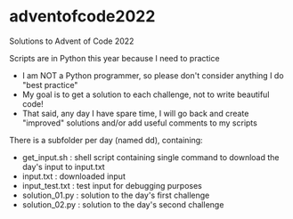# adventofcode2022

Solutions to Advent of Code 2022

Scripts are in Python this year because I need to practice
* I am NOT a Python programmer, so please don't consider anything I do "best practice"
* My goal is to get a solution to each challenge, not to write beautiful code!
* That said, any day I have spare time, I will go back and create "improved" solutions and/or add useful comments to my scripts

There is a subfolder per day (named dd), containing:
* get_input.sh : shell script containing single command to download the day's input to input.txt
* input.txt : downloaded input
* input_test.txt : test input for debugging purposes
* solution_01.py : solution to the day's first challenge
* solution_02.py : solution to the day's second challenge
